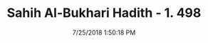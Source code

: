 ---
title        : "Sahih Al-Bukhari Hadith - 1. 498"
date         : 7/25/2018 1:50:18 PM
draft        : false
type         : "hadith"
layout       : "hadith"
BookCode     : "SHB"
VolumeNumber : "1"
HadithNumber : "498"
categories  :  ["Musalla-Touching or pushing wife while prostrating"]
tags  :  ["Aisha"]
---